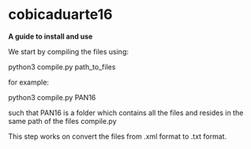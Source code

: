 # cobicaduarte16

**A guide to install and use**



We start by compiling the files using:

python3 compile.py path_to_files

for example:

python3 compile.py PAN16

such that PAN16 is a folder which contains all the files and resides in the same path of the files compile.py

This step works on convert the files from .xml format to .txt format.


